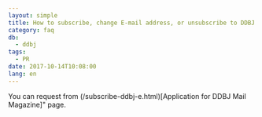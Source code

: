 ```yaml
---
layout: simple
title: How to subscribe, change E-mail address, or unsubscribe to DDBJ Mail Magazine?
category: faq
db:
  - ddbj
tags: 
  - PR
date: 2017-10-14T10:08:00
lang: en
---
```


You can request from (/subscribe-ddbj-e.html)[Application for DDBJ Mail Magazine]" page.
